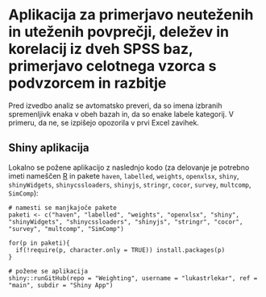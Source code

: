 # Aplikacija za primerjavo neuteženih in uteženih povprečji, deležev in korelacij iz dveh SPSS baz, primerjavo celotnega vzorca s podvzorcem in razbitje

Pred izvedbo analiz se avtomatsko preveri, da so imena izbranih spremenljivk enaka v obeh bazah in, da so enake labele kategorij. V primeru, da ne, se izpišejo opozorila v prvi Excel zavihek. 

## Shiny aplikacija

Lokalno se požene aplikacijo z naslednjo kodo (za delovanje je potrebno imeti nameščen [R](https://cran.r-project.org/) in pakete `haven`, `labelled`, `weights`, `openxlsx`, `shiny`, `shinyWidgets`, `shinycssloaders`, `shinyjs`, `stringr`, `cocor`, `survey`, `multcomp`, `SimComp`):

```
# namesti se manjkajoče pakete
paketi <- c("haven", "labelled", "weights", "openxlsx", "shiny", "shinyWidgets", "shinycssloaders", "shinyjs", "stringr", "cocor", "survey", "multcomp", "SimComp")

for(p in paketi){
  if(!require(p, character.only = TRUE)) install.packages(p)
}

# požene se aplikacija
shiny::runGitHub(repo = "Weighting", username = "lukastrlekar", ref = "main", subdir = "Shiny App")
```